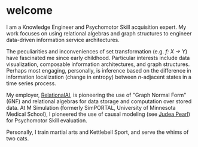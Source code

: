 # welcome
I am a Knowledge Engineer and Psychomotor Skill acquisition expert. My work focuses on using relational algebras and graph structures to engineer data-driven information service architectures. 

The peculiarities and inconveniences of set transformation (e.g. *f: X &rarr; Y*) have fascinated me since early childhood. Particular interests include data visualization, composable information architectures, and graph structures. Perhaps most engaging, personally, is inference based on the difference in information localization (change in entropy) between *n*-adjacent states in a time series process.

My employer, <a href="https://www.relational.ai/" target="_blank">RelationalAI</a>, is pioneering the use of "Graph Normal Form" (6NF) and relational algebras for data storage and computation over stored data. At M Simulation (formerly SimPORTAL, University of Minnesota Medical School), I pioneered the use of causal modeling (see <a href="http://bayes.cs.ucla.edu/jp_home.html" target="_blank">Judea Pearl</a>) for Psychomotor Skill evaluation.

Personally, I train martial arts and Kettlebell Sport, and serve the whims of two cats.
